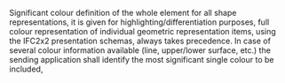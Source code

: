 Significant colour definition of the whole element for all shape representations, it is given for highlighting/differentiation purposes, full colour representation of individual geometric representation items, using the IFC2x2 presentation schemas, always takes precedence. In case of several colour information available (line, upper/lower surface, etc.) the sending application shall identify the most significant single colour to be included,